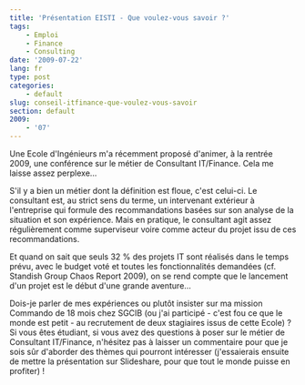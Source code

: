 ```yaml
---
title: 'Présentation EISTI - Que voulez-vous savoir ?'
tags:
    - Emploi
    - Finance
    - Consulting
date: '2009-07-22'
lang: fr
type: post
categories:
    - default
slug: conseil-itfinance-que-voulez-vous-savoir
section: default
2009:
    - '07'
---
```


Une Ecole d'Ingénieurs m'a récemment proposé d'animer, à la rentrée 2009, une conférence sur le métier de Consultant IT/Finance. Cela me laisse assez perplexe…
<!--more-->
S'il y a bien un métier dont la définition est floue, c'est celui-ci. Le consultant est, au strict sens du terme, un intervenant extérieur à l'entreprise qui formule des recommandations basées sur son analyse de la situation et son expérience. Mais en pratique, le consultant agit assez régulièrement comme superviseur voire comme acteur du projet issu de ces recommandations.

Et quand on sait que seuls 32 % des projets IT sont réalisés dans le temps prévu, avec le budget voté et toutes les fonctionnalités demandées (cf.  Standish Group Chaos Report 2009), on se rend compte que le lancement d'un projet est le début d'une grande aventure…

Dois-je parler de mes expériences ou plutôt insister sur ma mission Commando de 18 mois chez SGCIB (ou j'ai participé - c'est fou ce que le monde est petit - au recrutement de deux stagiaires issus de cette Ecole)&nbsp;?  Si vous êtes étudiant, si vous avez des questions à poser sur le métier de Consultant IT/Finance, n'hésitez pas à laisser un commentaire pour que je sois sûr d'aborder des thèmes qui pourront intéresser (j'essaierais ensuite de mettre la présentation sur Slideshare, pour que tout le monde puisse en profiter) !

